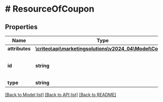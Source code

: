 # # ResourceOfCoupon

## Properties

Name | Type | Description | Notes
------------ | ------------- | ------------- | -------------
**attributes** | [**\criteo\api\marketingsolutions\v2024_04\Model\Coupon**](Coupon.md) |  | [optional]
**id** | **string** | Unique identifier of this resource. | [optional]
**type** | **string** |  | [optional]

[[Back to Model list]](../../README.md#models) [[Back to API list]](../../README.md#endpoints) [[Back to README]](../../README.md)
